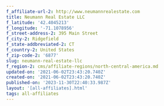 ```yaml
---
f_affiliate-url-2: http://www.neumannrealestate.com
title: Neumann Real Estate LLC
f_latitude: '42.4045213'
f_longitude: '-71.1078956'
f_street-address-2: 395 Main Street­
f_city-2: Ridgefield­
f_state-addbreviated-2: CT­
f_country-2: United States
f_zip-code-2: '6877'
slug: neumann-real-estate-llc
f_region-2: cms/affiliate-regions/north-central-america.md
updated-on: '2021-06-02T23:43:20.740Z'
created-on: '2021-06-02T23:43:20.740Z'
published-on: '2023-11-30T22:40:33.987Z'
layout: '[all-affiliates].html'
tags: all-affiliates
---
```




